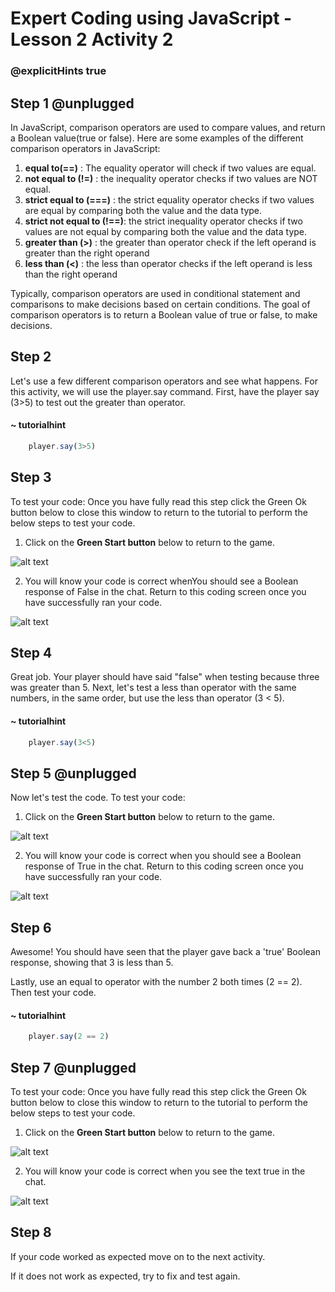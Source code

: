 # Expert Coding using JavaScript - Lesson 2 Activity 2
### @explicitHints true


## Step 1 @unplugged

In JavaScript, comparison operators are used to compare values, and return a Boolean value(true or false). Here are some examples of the different comparison operators in JavaScript:

1. **equal to(==)** : The equality operator will check if two values are equal.
2. **not equal to (!=)** : the inequality operator checks if two values are NOT equal.
3. **strict equal to (===)** : the strict equality operator checks if two values are equal by comparing both the value and the data type.
4. **strict not equal to (!==)**: the strict inequality operator checks if two values are not equal by comparing both the value and the data type.
5. **greater than (>)** : the greater than operator check if the left operand is greater than the right operand
6. **less than (<)** : the less than operator checks if the left operand is less than the right operand

Typically, comparison operators are used in conditional statement and comparisons to make decisions based on certain conditions. The goal of comparison operators is to return a Boolean value of true or false, to make decisions. 

## Step 2

Let's use a few different comparison operators and see what happens. For this activity, we will use the player.say command. First, have the player say (3>5) to test out the greater than operator. 

#### ~ tutorialhint
```javascript
    player.say(3>5)
```

## Step 3
 To test your code:
Once you have fully read this step click the Green Ok button below to close this window to return to the tutorial to perform the below steps to test your code.

1. Click on the **Green Start button** below to return to the game.

  
![alt text](https://expertjs.codingcredentials.com/Lesson1/1.1/1.JPG?raw=true  "Start")

  
2. You will know your code is correct whenYou should see a Boolean response  of False in the chat. Return to this coding screen once you have successfully ran your code. 

 ![alt text](https://expertjs.codingcredentials.com/Lesson2/2.1/2.2.png?raw=true "Code")

## Step 4

Great job. Your player should have said "false" when testing because three was greater than 5. 
Next, let's test a less than operator with the same numbers, in the same order, but use the less than operator (3 < 5). 

#### ~ tutorialhint
```javascript
    player.say(3<5)
```


## Step 5 @unplugged
Now let's test the code.
To test your code:

1. Click on the **Green Start button** below to return to the game.

  
![alt text](https://expertjs.codingcredentials.com/Lesson1/1.1/1.JPG?raw=true  "Start")

  
2. You will know your code is correct when you should see a Boolean response  of True in the chat. Return to this coding screen once you have successfully ran your code. 

 ![alt text](https://expertjs.codingcredentials.com/Lesson2/2.1/2.2.1.png?raw=true "Code")


## Step 6

Awesome! You should have seen that the player gave back a 'true' Boolean response, showing that 3 is less than 5. 

Lastly, use an equal to operator with the number 2 both times (2 == 2).  Then test your code. 

#### ~ tutorialhint
```javascript
    player.say(2 == 2)
```

## Step 7 @unplugged

To test your code:
Once you have fully read this step click the Green Ok button below to close this window to return to the tutorial to perform the below steps to test your code.

1. Click on the **Green Start button** below to return to the game.

  

![alt text](https://expertjs.codingcredentials.com/Lesson1/1.1/1.JPG?raw=true  "Start")
 

2. You will know your code is correct when you see the text true in the chat. 
 
![alt text](https://expertjs.codingcredentials.com/Lesson2/2.1/2.2.1.png?raw=true "Code")


## Step 8

If your code worked as expected move on to the next activity.
  
If it does not work as expected, try to fix and test again.




